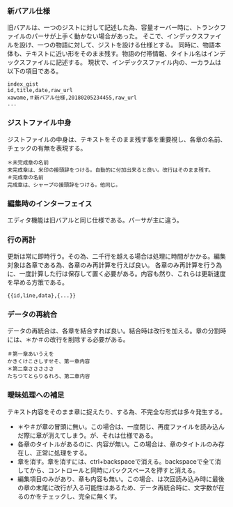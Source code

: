 ### 新バアル仕様
旧バアルは、一つのジストに対して記述した為、容量オーバー時に、トランクファイルのパーサが上手く動かない場合があった。
そこで、インデックスファイルを設け、一つの物語に対して、ジストを設ける仕様とする。
同時に、物語本体も、テキストに近い形をそのまま残す。物語の付帯情報、タイトル名はインデックスファイルに記述する。
現状で、インデックスファイル内の、一カラムは以下の項目である。
```
index_gist
id,title,date,raw_url
xawame,＃新バアル仕様,20180205234455,raw_url
...
```

### ジストファイル中身
ジストファイルの中身は、テキストをそのまま残す事を重要視し、各章の名前、チェックの有無を表現する。
```
＊未完成章の名前
未完成章は、米印の接頭辞をつける。自動的に付加出来ると良い。改行はそのまま残す。
＃完成章の名前
完成章は、シャープの接頭辞をつける。他同じ。
```

### 編集時のインターフェイス
エディタ機能は旧バアルと同じ仕様である。パーサが主に違う。

### 行の再計
更新は常に即時行う。その為、二千行を越える場合は処理に時間がかかる。編集対象は各章である為、各章のみ再計算を行えば良い。
各章のみ再計算を行う為に、一度計算した行は保存して置く必要がある。内容も然り、これらは更新速度を早める方策である。
```
{{id,line,data},{...}}
```

### データの再統合
データの再統合は、各章を結合すれば良い。結合時は改行を加える。章の分割時には、＊か＃の改行を削除する必要がある。
```
＃第一章あいうえを
かきくけこさしすせそ、第一章内容
＊第二章さささささ
たちつてとらりるれろ、第二章内容
```

### 曖昧処理への補足
テキスト内容をそのまま章に捉えたり、する為、不完全な形式は多々発生する。
- ＊や＃が章の冒頭に無い。この場合は、一度閉じ、再度ファイルを読み込んだ際に章が消えてしまう。が、それは仕様である。
- 各章のタイトルがあるのに、内容が無い。この場合は、章のタイトルのみ存在し、正常に処理をする。
- 章を消す。章を消すには、ctrl+backspaceで消える。backspaceで全て消してから、コントロールと同時にバックスペースを押すと消える。
- 編集項目のみがあり、章も内容も無い。この場合、は次回読み込み時に最後の章の末尾に改行が入る可能性はあるため、データ再統合時に、文字数が在るのかをチェックし、完全に無くす。






